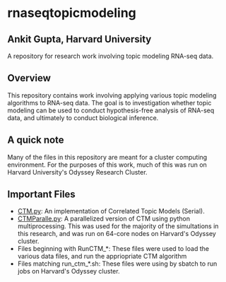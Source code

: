 # rnaseqtopicmodeling
## Ankit Gupta, Harvard University
A repository for research work involving topic modeling RNA-seq data.


## Overview
This repository contains work involving applying various topic modeling algorithms to RNA-seq data. The goal is to investigation whether topic modeling can be used to conduct hypothesis-free analysis of RNA-seq data, and ultimately to conduct biological inference. 

## A quick note
Many of the files in this repository are meant for a cluster computing environment. For the purposes of this work, much of this was run on Harvard University's Odyssey Research Cluster.

## Important Files
- [CTM.py](CTM.py): An implementation of Correlated Topic Models (Serial).
- [CTMParalle.py](CTMParallel.py): A parallelized version of CTM using python multiprocessing. This was used for the majority of the simultations in this research, and was run on 64-core nodes on Harvard's Odyssey cluster.
- Files beginning with RunCTM_*: These files were used to load the various data files, and run the appriopriate CTM algorithm
- Files matching run_ctm_*.sh: These files were using by sbatch to run jobs on Harvard's Odyssey cluster. 

